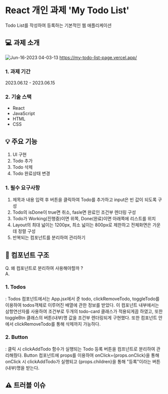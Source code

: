 # React 개인 과제 'My Todo List'
Todo List를 작성하여 등록하는 기본적인 웹 애플리케이션  

## 💻 과제 소개
![Jun-16-2023 04-03-13](https://github.com/huizhenz/MyTodoListPage/assets/133093192/4aa2c462-9636-4928-a8f0-9a053a0db696)
<https://my-todo-list-page.vercel.app/>

### 1. 과제 기간
2023.06.12 - 2023.06.15

### 2. 기술 스택
- React  
- JavaScript  
- HTML  
- CSS  

## 💡 주요 기능 
1. UI 구현
2. Todo 추가
3. Todo 삭제
4. Todo 완료상태 변경
   
### 1. 필수 요구사항
1. 제목과 내용 입력 후 버튼을 클릭하여 Todo를 추가하고 input은 빈 값이 되도록 구성
2. Todo의 isDone이 true면 취소, fasle면 완료인 조건부 렌더링 구성
3. Todo가 Working(진행중)이면 위쪽, Done(완료)이면 아래쪽에 리스트를 위치
4. Layout의 최대 넓이는 1200px, 최소 넓이는 800px로 제한하고 전체화면은 가운데 정렬 구성
5. 반복되는 컴포넌트를 분리하여 관리하기

## 🔗 컴포넌트 구조
Q. 왜 컴포넌트로 분리하여 사용해야할까 ?  
A. 

### 1. Todos
: Todos 컴포넌트에서는 App.jsx에서 준 todo, clickRemoveTodo, toggleTodo를 이용하여 todos객체로 이루어진 배열에 관한 정보를 받았다. 이 컴포넌트 내부에서는 삼항연산자를 사용하여 조건부로 두개의 todo-card 클래스가 적용되게끔 하였고, 또한 toggleBtn 클래스의 버튼(내부)명 값을 조건부 렌더링되게 구현했다. 또한 컴포넌트 안에서 clickRemoveTodo를 통해 삭제까지 가능하다.

### 2. Button
: 클릭 시 clickAddTodo 함수가 실행되는 Todo 등록 버튼을 컴프넌트로 분리하여 관리해줬다. Button 컴포넌트에 props를 이용하여 onClick={props.onClick}을 통해 onClick 시 clickAddTodo가 실행되고 {props.children}을 통해 "등록"이라는 버튼(내부)명을 받는다.

## ⚠️ 트러블 이슈

